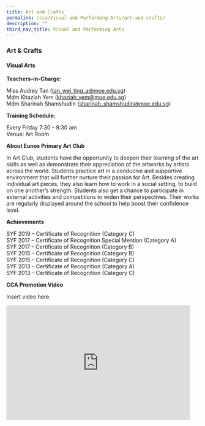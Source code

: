 ```yaml
---
title: Art and Crafts
permalink: /cca/Visual-and-Performing-Arts/art-and-crafts/
description: ""
third_nav_title: Visual and Performing Arts
---
```

### Art &amp; Crafts

#### Visual Arts

**Teachers-in-Charge:**

Miss Audrey Tan ([tan\_wei\_ting\_a@moe.edu.sg](https://eunospri.moe.edu.sg/CCA/visual-performing-arts/tan_wei_ting_a@moe.edu.sg))  
Mdm Khaziah Yem ([khaziah\_yem@moe.edu.sg](https://eunospri.moe.edu.sg/CCA/visual-performing-arts/khaziah_yem@moe.edu.sg))  
Mdm Sharinah Shamshudin ([sharinah\_shamshudin@moe.edu.sg](mailto:sharinah_shamshudin@moe.edu.sg))

**Training Schedule:**

Every Friday 7:30 - 9:30 am  
Venue: Art Room

**About Eunos Primary Art Club**

In Art Club, students have the opportunity to deepen their learning of the art skills as well as demonstrate their appreciation of the artworks by artists across the world. Students practice art in a conducive and supportive environment that will further nurture their passion for Art. Besides creating individual art pieces, they also learn how to work in a social setting, to build on one another’s strength. Students also get a chance to participate in external activities and competitions to widen their perspectives. Their works are regularly displayed around the school to help boost their confidence level.

**Achievements**

SYF 2019 – Certificate of Recognition (Category C)  
SYF 2017 – Certificate of Recognition Special Mention (Category A)  
SYF 2017 – Certificate of Recognition (Category B)  
SYF 2015 – Certificate of Recognition (Category B)  
SYF 2015 – Certificate of Recognition (Category C)  
SYF 2013 – Certificate of Recognition (Category A)  
SYF 2013 – Certificate of Recognition (Category C)

**CCA Promotion Video**

Insert video here.

<iframe allowfullscreen="true" height="299" width="480" frameborder="0" src="https://docs.google.com/presentation/d/e/2PACX-1vTlKNQwTY0tqgkVt-xMC4TLOJg-5dePZYOKkWodjLGS-UTb9X6arUIqWfoW3NcP7TbFo81_8RyHEQzD/embed?start=false&amp;loop=false&amp;delayms=5000"></iframe>